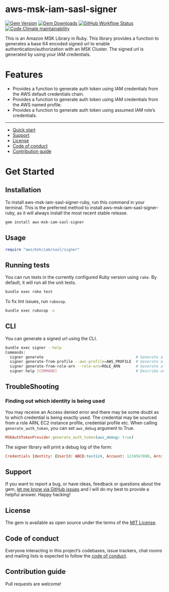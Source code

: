 # aws-msk-iam-sasl-signer

[![Gem Version](https://img.shields.io/gem/v/aws-msk-iam-sasl-signer)](https://rubygems.org/gems/aws-msk-iam-sasl-signer)
[![Gem Downloads](https://img.shields.io/gem/dt/aws-msk-iam-sasl-signer)](https://www.ruby-toolbox.com/projects/aws-msk-iam-sasl-signer)
[![GitHub Workflow Status](https://img.shields.io/github/actions/workflow/status/bruce-szalwinski-he/aws-msk-iam-sasl-signer-ruby/ci.yml)](https://github.com/bruce-szalwinski-he/aws-msk-iam-sasl-signer-ruby/actions/workflows/ci.yml)
[![Code Climate maintainability](https://img.shields.io/codeclimate/maintainability/bruce-szalwinski-he/aws-msk-iam-sasl-signer-ruby)](https://codeclimate.com/github/bruce-szalwinski-he/aws-msk-iam-sasl-signer-ruby)

This is an Amazon MSK Library in Ruby. 
This library provides a function to generates a base 64 encoded signed url to enable authentication/authorization with an MSK Cluster.
The signed url is generated by using your IAM credentials.

# Features

- Provides a function to generate auth token using IAM credentials from the AWS default credentials chain.
- Provides a function to generate auth token using IAM credentials from the AWS named profile.
- Provides a function to generate auth token using assumed IAM role’s credentials.

---

- [Quick start](#quick-start)
- [Support](#support)
- [License](#license)
- [Code of conduct](#code-of-conduct)
- [Contribution guide](#contribution-guide)

# Get Started

## Installation

To install aws-msk-iam-sasl-signer-ruby, run this command in your terminal.
This is the preferred method to install aws-msk-iam-sasl-signer-ruby, as it will always install the most recent stable release.

```bash
gem install aws-msk-iam-sasl-signer
```

## Usage

```ruby
require "aws/msk/iam/sasl/signer"
```


## Running tests

You can run tests in the currently configured Ruby version using `rake`.
By default, it will run all the unit tests.

```bash
bundle exec rake test
```

To fix lint issues, run `rubocop`.

```bash
bundle exec rubocop -x
```

## CLI

You can generate a signed url using the CLI.

```bash
bundle exec signer --help               
Commands:
  signer generate                                         # Generate a token using credential provider chain
  signer generate-from-profile --aws-profile=AWS_PROFILE  # Generate a token using aws profile
  signer generate-from-role-arn --role-arn=ROLE_ARN       # Generate a token using role arn
  signer help [COMMAND]                                   # Describe available commands or one specific command
```

## TroubleShooting

### Finding out which identity is being used

You may receive an Access denied error and there may be some doubt as to which credential is being exactly used.
The credential may be sourced from a role ARN, EC2 instance profile, credential profile etc.
When calling `generate_auth_token`, you can set `aws_debug` argument to True.

```ruby
MSKAuthTokenProvider.generate_auth_token(aws_debug: true)
```

The signer library will print a debug log of the form:

```ruby
Credentials Identity: {UserId: ABCD:test124, Account: 1234567890, Arn: arn:aws:sts::1234567890:assumed-role/abc/test124}
```

## Support

If you want to report a bug, or have ideas, feedback or questions about the gem, [let me know via GitHub issues](https://github.com/bruce-szalwinski-he/aws-msk-iam-sasl-signer-ruby/issues/new) and I will do my best to provide a helpful answer. Happy hacking!

## License

The gem is available as open source under the terms of the [MIT License](LICENSE.txt).

## Code of conduct

Everyone interacting in this project’s codebases, issue trackers, chat rooms and mailing lists is expected to follow the [code of conduct](CODE_OF_CONDUCT.md).

## Contribution guide

Pull requests are welcome!
